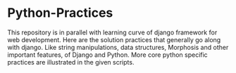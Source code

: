 # Python-Practices
  This repository is in parallel with learning curve of django framework for web development. Here are the solution practices that generally go along with django. Like string manipulations, data structures, Morphosis and other important features, of Django and Python.
  More core python specific practices are illustrated in the given scripts. 

